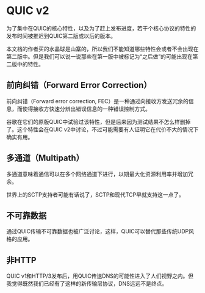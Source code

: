 # QUIC v2

为了集中在QUIC的核心特性，以及为了赶上发布进度，若干个核心协议的特性的发布时间被推迟到QUIC第二版或以后的版本。

本文档的作者买的水晶球是山寨的，所以我们不能知道哪些特性会或者不会出现在第二版中。但是我们可以说一说那些在第一版中被标记为“之后做”的可能出现在第二版中的特性。

## 前向纠错（Forward Error Correction）

前向纠错（Forward error correction, FEC）是一种通过向接收方发送冗余的信息，而使得接收方快速分辨出错误信息的一种错误控制方式。

谷歌在它们的原版QUIC中试验过该特性，但是后来因为测试结果不怎么样删掉了。这个特性会在QUIC v2中讨论，不过可能需要有人证明它在代价不大的情况下确实有用。

## 多通道（Multipath）

多通道意味着通信可以在多个网络通道下进行，以期最大化资源利用率并增加冗余。

世界上的SCTP支持者可能有话说了，SCTP和现代TCP早就支持这一点了。

## 不可靠数据

通过QUIC传输不可靠数据也被广泛讨论，这样，QUIC可以替代那些传统UDP风格的应用。

## 非HTTP

QUIC v1和HTTP/3发布后，用QUIC传送DNS的可能性进入了人们视野之内。但我觉得既然我们已经有了这样的新传输层协议，DNS远远不是终点。
